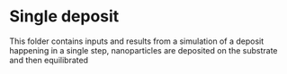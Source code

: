 # Single deposit
This folder contains inputs and results from a simulation of a deposit happening in a single step, nanoparticles are deposited on the substrate and then equilibrated